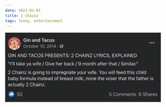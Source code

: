 ```yaml
---
date: 2021-01-01
title: 2 Chainz
tags: funny, entertainment
---
```


![2chainz.png](https://raw.githubusercontent.com/muneer78/muneer78.github.io/master/images/2chainz.png)

